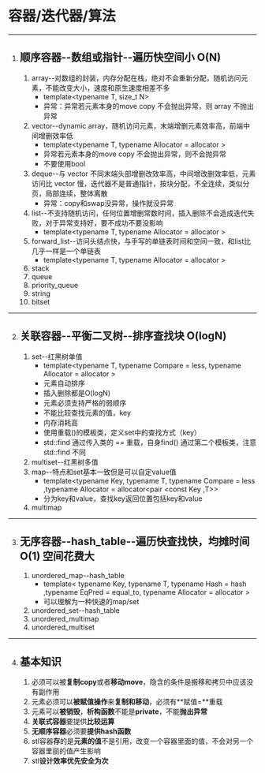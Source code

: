 # 容器/迭代器/算法
---
1. ## 顺序容器--数组或指针--遍历快空间小 O(N)
   1. array--对数组的封装，内存分配在栈，绝对不会重新分配，随机访问元素，不能改变大小，速度和原生速度相差不多
      - template<typename T, size_t N>
      - 异常：异常若元素本身的move copy 不会抛出异常，则 array 不抛出异常
   2. vector--dynamic array，随机访问元素，末端增删元素效率高，前端中间增删效率低
      - template<typename T, typename Allocator = allocator<T> >
      - 异常若元素本身的move copy 不会抛出异常，则不会抛异常
      - 不要使用bool
   3. deque--与 vector 不同末端头部增删改效率高，中间增改删效率低，元素访问比 vector 慢，迭代器不是普通指针，按块分配，不全连续，类似分页，局部连续，整体离散
      - 异常：copy和swap没异常，操作就没异常
   4. list--不支持随机访问，任何位置增删常数时间，插入删除不会造成迭代失败，对于异常支持好，要不成功不要没影响
      - template<typename T, typename Allocator = allocator<T> >
   5. forward_list--访问头结点快，与手写的单链表时间和空间一致，和list比几乎一样是一个单链表
      - template<typename T, typename Allocator = allocator<T> >
   6. stack
   7. queue
   8. priority_queue
   9.  string
   10. bitset
---
2. ## 关联容器--平衡二叉树--排序查找块 O(logN)
   1. set--红黑树单值
      - template<typename T, typename Compare = less<T>, typename Allocator = allocator<T> >
      - 元素自动排序
      - 插入删除都是O(logN)
      - 元素必须支持严格的弱顺序
      - 不能比较查找元素的值，key
      - 内存消耗高
      - 使用重载()的模板类，定义set中的查找方式（key）
      - std::find 通过传入类的 == 重载，自身find() 通过第二个模板类，注意std::find 不同
   2. multiset--红黑树多值
   3. map--特点和set基本一致但是可以自定value值
      - template<typename Key, typename T, typename Compare = less<T> ,typename Allocator = allocator<pair <const Key ,T>>
      - 分为key和value，查找key返回位置包括key和value
   4. multimap
---
3. ## 无序容器--hash_table--遍历快查找快，均摊时间O(1) 空间花费大
   1. unordered_map--hash_table
      - template< typename Key, typename T, typename Hash = hash<Key> ,typename EqPred = equal_to<T>, typename Allocator = allocator<T> >
      - 可以理解为一种快速的map/set
   2. unordered_set--hash_table
   3. unordered_multimap
   4. unordered_multiset
---
4. ## 基本知识
   1. 必须可以被**复制copy**或者**移动move**，隐含的条件是搬移和拷贝中应该没有副作用
   2. 元素必须可以**被赋值操作**来**复制和移动**，必须有**赋值=**重载
   3. 元素可以**被销毁**，**析构函数**不能是**private**，不能**抛出异常**
   4. **关联式容器**要提供**比较运算**
   5. **无顺序容器**必须要**提供hash函数**
   6. stl容器**存**的是**元素的值**不是引用，改变一个容器里面的值，不会对另一个容器里丽的值产生影响
   7. stl**设计效率优先安全为次**